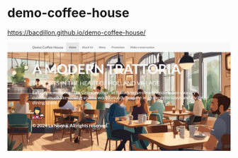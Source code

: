 # demo-coffee-house

https://bacdillon.github.io/demo-coffee-house/

![alt_text](https://github.com/bacdillon/demo-coffee-house/blob/master/images/DemoCoffeeHouse.jpg)
